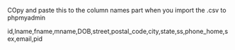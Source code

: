COpy and paste this to the column names part when you import the .csv to phpmyadmin

id,lname,fname,mname,DOB,street,postal_code,city,state,ss,phone_home,sex,email,pid
